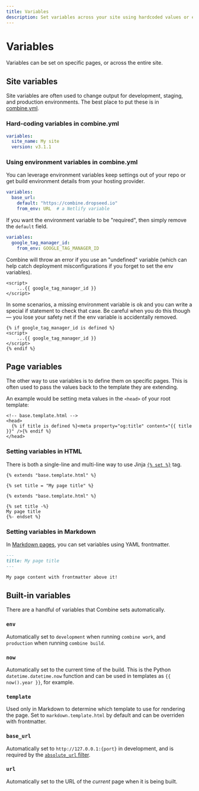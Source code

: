 ```yaml
---
title: Variables
description: Set variables across your site using hardcoded values or environment variables.
---
```


# Variables

Variables can be set on specific pages, or across the entire site.

## Site variables

Site variables are often used to change output for development, staging, and production environments.
The best place to put these is in [combine.yml](/config/variables/).

### Hard-coding variables in combine.yml

```yaml
variables:
  site_name: My site
  version: v3.1.1
```

### Using environment variables in combine.yml

You can leverage environment variables keep settings out of your repo or get build environment details from your hosting provider.

```yaml
variables:
  base_url:
    default: "https://combine.dropseed.io"
    from_env: URL  # a Netlify variable
```

If you want the environment variable to be "required",
then simply remove the `default` field.

```yaml
variables:
  google_tag_manager_id:
    from_env: GOOGLE_TAG_MANAGER_ID
```

Combine will throw an error if you use an "undefined" variable
(which can help catch deployment misconfigurations if you forget to set the env variables).

```html+jinja
<script>
    ...{{ google_tag_manager_id }}
</script>
```

In some scenarios,
a missing environment variable is ok and you can write a special if statement to check that case.
Be careful when you do this though — you lose your safety net if the env variable is accidentally removed.

```html+jinja
{% if google_tag_manager_id is defined %}
<script>
    ...{{ google_tag_manager_id }}
</script>
{% endif %}
```

## Page variables

The other way to use variables is to define them on specific pages.
This is often used to pass the values back to the template they are extending.

An example would be setting meta values in the `<head>` of your root template:

```html+jinja
<!-- base.template.html -->
<head>
  {% if title is defined %}<meta property="og:title" content="{{ title }}" />{% endif %}
</head>
```

### Setting variables in HTML

There is both a single-line and multi-line way to use Jinja [`{% set %}`](https://jinja.palletsprojects.com/en/2.11.x/templates/#assignments) tag.

```html+jinja
{% extends "base.template.html" %}

{% set title = "My page title" %}
```

```html+jinja
{% extends "base.template.html" %}

{% set title -%}
My page title
{%- endset %}
```

### Setting variables in Markdown

In [Markdown pages](/markdown/), you can set variables using YAML frontmatter.

```md
---
title: My page title
---

My page content with frontmatter above it!
```

## Built-in variables

There are a handful of variables that Combine sets automatically.

### `env`

Automatically set to `development` when running `combine work`,
and `production` when running `combine build`.

### `now`

Automatically set to the current time of the build.
This is the Python `datetime.datetime.now` function and can be used in templates as `{{ now().year }}`, for example.

### `template`

Used only in Markdown to determine which template to use for rendering the page.
Set to `markdown.template.html` by default and can be overriden with frontmatter.

### `base_url`

Automatically set to `http://127.0.0.1:{port}` in development,
and is required by the [`absolute_url` filter](/absolute-urls/).

### `url`

Automatically set to the URL of the *current* page when it is being built.
